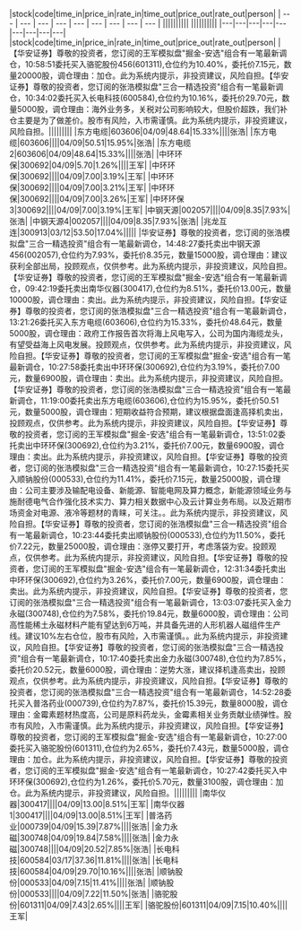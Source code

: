 |stock|code|time_in|price_in|rate_in|time_out|price_out|rate_out|person|
        | --- | --- | --- | --- | --- | --- | --- | --- | --- |
||||||||||
||||||||||
|---|---|---|---|---|---|---|---|---|
|stock|code|time_in|price_in|rate_in|time_out|price_out|rate_out|person|
|【华安证券】尊敬的投资者，您订阅的王军模拟盘"掘金-安选"组合有一笔最新调仓，10:58:51委托买入骆驼股份456(601311),仓位约为10.40%，委托价7.15元，数量20000股，调仓理由：加仓。此为系统内提示，非投资建议，风险自担。【华安证券】尊敬的投资者，您订阅的张浩模拟盘"三合一精选投资"组合有一笔最新调仓，10:34:02委托买入长电科技(600584),仓位约为10.16%，委托价29.70元，数量5000股，调仓理由：海外业务多，关税对公司影响较大，但股价超跌，我们补仓主要是为了做差价。股市有风险，入市需谨慎。此为系统内提示，非投资建议，风险自担。|||||||||
|东方电缆|603606|04/09|48.64|15.33%||||张浩|
|东方电缆|603606||||04/09|50.51|15.95%|张浩|
|东方电缆2|603606|04/09|48.64|15.33%||||张浩|
|中环环保|300692|04/09|5.70|1.26%||||王军|
|中环环保|300692||||04/09|7.00|3.19%|王军|
|中环环保|300692||||04/09|7.00|3.21%|王军|
|中环环保|300692||||04/09|7.00|3.26%|王军|
|中环环保3|300692||||04/09|7.00|3.19%|王军|
|中钢天源|002057||||04/09|8.35|7.93%|张浩|
|中钢天源4|002057||||04/09|8.35|7.93%|张浩|
|兆龙互连|300913|03/12|53.50|17.04%|||||
|华安证券】尊敬的投资者，您订阅的张浩模拟盘"三合一精选投资"组合有一笔最新调仓，14:48:27委托卖出中钢天源456(002057),仓位约为7.93%，委托价8.35元，数量15000股，调仓理由：建议获利全部出局，投顾观点，仅供参考。此为系统内提示，非投资建议，风险自担。【华安证券】尊敬的投资者，您订阅的王军模拟盘"掘金-安选"组合有一笔最新调仓，09:42:19委托卖出南华仪器(300417),仓位约为8.51%，委托价13.00元，数量10000股，调仓理由：卖出。此为系统内提示，非投资建议，风险自担。【华安证券】尊敬的投资者，您订阅的张浩模拟盘"三合一精选投资"组合有一笔最新调仓，13:21:26委托买入东方电缆(603606),仓位约为15.33%，委托价48.64元，数量5000股，调仓理由：政府工作报告首次将海上风电写入，公司为国内海缆龙头，有望受益海上风电发展。投顾观点，仅供参考。此为系统内提示，非投资建议，风险自担。【华安证券】尊敬的投资者，您订阅的王军模拟盘"掘金-安选"组合有一笔最新调仓，10:27:58委托卖出中环环保(300692),仓位约为3.19%，委托价7.00元，数量6900股，调仓理由：卖出。此为系统内提示，非投资建议，风险自担。【华安证券】尊敬的投资者，您订阅的张浩模拟盘"三合一精选投资"组合有一笔最新调仓，11:19:00委托卖出东方电缆(603606),仓位约为15.95%，委托价50.51元，数量5000股，调仓理由：短期收益符合预期，建议根据盘面逢高择机卖出，投顾观点，仅供参考。此为系统内提示，非投资建议，风险自担。【华安证券】尊敬的投资者，您订阅的王军模拟盘"掘金-安选"组合有一笔最新调仓，13:51:02委托卖出中环环保(300692),仓位约为3.21%，委托价7.00元，数量6900股，调仓理由：卖出。此为系统内提示，非投资建议，风险自担。【华安证券】尊敬的投资者，您订阅的张浩模拟盘"三合一精选投资"组合有一笔最新调仓，10:27:15委托买入顺钠股份(000533),仓位约为11.41%，委托价7.15元，数量25000股，调仓理由：公司主要涉及输配电设备、新能源、智能电网及算力概念，新能源领域业务与施耐德电气合作强化技术实力、算力相关数据中心及云计算业务布局。以及近期市场资金对电源、液冷等题材的青睐，可关注。。此为系统内提示，非投资建议，风险自担。【华安证券】尊敬的投资者，您订阅的张浩模拟盘"三合一精选投资"组合有一笔最新调仓，10:23:44委托卖出顺钠股份(000533),仓位约为11.50%，委托价7.22元，数量25000股，调仓理由：涨停又要打开，考虑落袋为安。投顾观点，仅供参考。此为系统内提示，非投资建议，风险自担。【华安证券】尊敬的投资者，您订阅的王军模拟盘"掘金-安选"组合有一笔最新调仓，12:31:34委托卖出中环环保(300692),仓位约为3.26%，委托价7.00元，数量6900股，调仓理由：卖出。此为系统内提示，非投资建议，风险自担。【华安证券】尊敬的投资者，您订阅的张浩模拟盘"三合一精选投资"组合有一笔最新调仓，13:03:07委托买入金力永磁(300748),仓位约为7.58%，委托价19.84元，数量6000股，调仓理由：公司高性能稀土永磁材料产能有望达到6万吨，并具备先进的人形机器人磁组件生产线。建议10%左右仓位，股市有风险，入市需谨慎。。此为系统内提示，非投资建议，风险自担。【华安证券】尊敬的投资者，您订阅的张浩模拟盘"三合一精选投资"组合有一笔最新调仓，10:17:40委托卖出金力永磁(300748),仓位约为7.85%，委托价20.52元，数量6000股，调仓理由：逆势大涨，建议择机逢高卖出，投顾观点，仅供参考。此为系统内提示，非投资建议，风险自担。【华安证券】尊敬的投资者，您订阅的张浩模拟盘"三合一精选投资"组合有一笔最新调仓，14:52:28委托买入普洛药业(000739),仓位约为7.87%，委托价15.39元，数量8000股，调仓理由：金霉素题材热度高，公司是原料药龙头，金霉素相关业务贡献业绩弹性。股市有风险，入市需谨慎。此为系统内提示，非投资建议，风险自担。【华安证券】尊敬的投资者，您订阅的王军模拟盘"掘金-安选"组合有一笔最新调仓，10:27:00委托买入骆驼股份(601311),仓位约为2.65%，委托价7.43元，数量5000股，调仓理由：加仓。此为系统内提示，非投资建议，风险自担。【华安证券】尊敬的投资者，您订阅的王军模拟盘"掘金-安选"组合有一笔最新调仓，10:27:42委托买入中环环保(300692),仓位约为1.26%，委托价5.70元，数量3100股，调仓理由：加仓。此为系统内提示，非投资建议，风险自担。|||||||||
|南华仪器|300417||||04/09|13.00|8.51%|王军|
|南华仪器1|300417||||04/09|13.00|8.51%|王军|
|普洛药业|000739|04/09|15.39|7.87%||||张浩|
|金力永磁|300748|04/09|19.84|7.58%||||张浩|
|金力永磁|300748||||04/09|20.52|7.85%|张浩|
|长电科技|600584|03/17|37.36|11.81%||||张浩|
|长电科技|600584|04/09|29.70|10.16%||||张浩|
|顺钠股份|000533|04/09|7.15|11.41%||||张浩|
|顺钠股份|000533||||04/09|7.22|11.50%|张浩|
|骆驼股份|601311|04/09|7.43|2.65%||||王军|
|骆驼股份|601311|04/09|7.15|10.40%||||王军|
